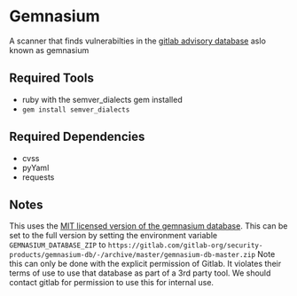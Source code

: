 # Gemnasium

A scanner that finds vulnerabilties in the [gitlab advisory database](https://gitlab.com/gitlab-org/advisories-community) aslo known as gemnasium 

## Required Tools

- ruby with the semver_dialects gem installed
- `gem install semver_dialects`

##  Required Dependencies

- cvss
- pyYaml
- requests

## Notes 

This uses the [MIT licensed version of the gemnasium database](https://gitlab.com/gitlab-org/advisories-community).
This can be set to the full version by setting the environment variable `GEMNASIUM_DATABASE_ZIP` to `https://gitlab.com/gitlab-org/security-products/gemnasium-db/-/archive/master/gemnasium-db-master.zip`
Note this can only be done with the explicit permission of Gitlab.  It violates their terms of use to use that database as part of a 3rd party tool. 
We should contact gitlab for permission to use this for internal use.